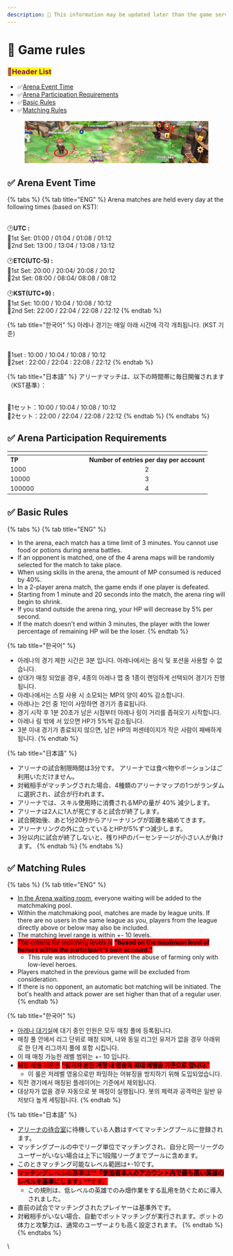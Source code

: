 ```yaml
---
description: 🛑 This information may be updated later than the game server data.
---
```


# 📁 Game rules

### <mark style="color:purple;">**📜Header List**</mark>

* ✅[Arena Event Time](game-rules.md#arena-event-time)
* ✅[Arena Participation Requirements](game-rules.md#arena-participation-requirements)
* ✅[Basic Rules](game-rules.md#basic-rules)
* ✅[Matching Rules](game-rules.md#matching-rules)

<figure><img src="../../.gitbook/assets/image (74).png" alt=""><figcaption></figcaption></figure>

## ✅ Arena Event Time

{% tabs %}
{% tab title="ENG" %}
Arena matches are held every day at the following times (based on KST):&#x20;

\
🕑**UTC :**\
🎯1st Set: 01:00 / 01:04 / 01:08 / 01:12\
🎯2nd Set: 13:00 / 13:04 / 13:08 / 13:12\
\
🕑**ETC(UTC-5) :**\
🎯1st Set: 20:00 / 20:04/ 20:08 / 20:12\
🎯2st Set: 08:00 / 08:04/ 08:08 / 08:12\
\
🕑**KST(UTC+9) :**\
🎯1st Set: 10:00 / 10:04 / 10:08 / 10:12 \
🎯2nd Set: 22:00 / 22:04 / 22:08 / 22:12&#x20;
{% endtab %}

{% tab title="한국어" %}
아레나 경기는 매일 아래 시간에 각각 개최됩니다. (KST 기준)&#x20;

\
🎯1set : 10:00 / 10:04 / 10:08 / 10:12 \
🎯2set : 22:00 / 22:04 : 22:08 / 22:12&#x20;
{% endtab %}

{% tab title="日本語" %}
アリーナマッチは、以下の時間帯に毎日開催されます（KST基準）：

\
🎯1セット：10:00 / 10:04 / 10:08 / 10:12\
🎯2セット：22:00 / 22:04 / 22:08 / 22:12
{% endtab %}
{% endtabs %}

## ✅ Arena Participation Requirements

<table data-header-hidden><thead><tr><th width="168"></th><th align="center"></th></tr></thead><tbody><tr><td><strong>TP</strong></td><td align="center"><strong>Number of entries per day per account</strong></td></tr><tr><td>1000</td><td align="center">2</td></tr><tr><td>10000</td><td align="center">3</td></tr><tr><td>100000</td><td align="center">4</td></tr></tbody></table>

## ✅ Basic Rules

{% tabs %}
{% tab title="ENG" %}
* In the arena, each match has a time limit of 3 minutes. You cannot use food or potions during arena battles.&#x20;
* If an opponent is matched, one of the 4 arena maps will be randomly selected for the match to take place.
* When using skills in the arena, the amount of MP consumed is reduced by 40%.&#x20;
* In a 2-player arena match, the game ends if one player is defeated.&#x20;
* Starting from 1 minute and 20 seconds into the match, the arena ring will begin to shrink.&#x20;
* If you stand outside the arena ring, your HP will decrease by 5% per second.&#x20;
* If the match doesn't end within 3 minutes, the player with the lower percentage of remaining HP will be the loser.
{% endtab %}

{% tab title="한국어" %}
* 아레나의 경기 제한 시간은 3분 입니다. 아레나에서는 음식 및 포션을 사용할 수 없습니다.&#x20;
* 상대가 매칭 되었을 경우, 4종의 아레나 맵 중 1종이 랜덤하게 선택되어 경기가 진행됩니다.
* 아레나에서는 스킬 사용 시 소모되는 MP의 양이 40% 감소합니다.&#x20;
* 아레나는 2인 중 1인이 사망하면 경기가 종료됩니다.&#x20;
* 경기 시작 후 1분 20초가 남은 시점부터 아레나 링이 거리를 좁혀오기 시작합니다.&#x20;
* 아레나 링 밖에 서 있으면 HP가 5%씩 감소됩니다.&#x20;
* 3분 이내 경기가 종료되지 않으면, 남은 HP의 퍼센테이지가 작은 사람이 패배하게 됩니다.
{% endtab %}

{% tab title="日本語" %}
* アリーナの試合制限時間は3分です。 アリーナでは食べ物やポーションはご利用いただけません。
* 対戦相手がマッチングされた場合、4種類のアリーナマップの1つがランダムに選択され、試合が行われます。
* アリーナでは、スキル使用時に消費されるMPの量が 40% 減少します。&#x20;
* アリーナは2人に1人が死亡すると試合が終了します。
* &#x20;試合開始後、あと1分20秒からアリーナリングが距離を縮めてきます。&#x20;
* アリーナリングの外に立っているとHPが5%ずつ減少します。&#x20;
* 3分以内に試合が終了しないと、残りHPのパーセンテージが小さい人が負けます。
{% endtab %}
{% endtabs %}

## ✅ **Matching Rules**

{% tabs %}
{% tab title="ENG" %}
* [In the Arena waiting room](../../field-info/rotten-hill/arena-waiting-room.md), everyone waiting will be added to the matchmaking pool.&#x20;
* Within the matchmaking pool, matches are made by league units. If there are no users in the same league as you, players from the league directly above or below may also be included.&#x20;
* The matching level range is within +- 10 levels.&#x20;
* <mark style="background-color:red;">The criteria for matching levels is</mark> <mark style="background-color:red;"></mark><mark style="background-color:red;">**"based on the maximum level of heroes within the participant's own account."**</mark>
  * This rule was introduced to prevent the abuse of farming only with low-level heroes.
* Players matched in the previous game will be excluded from consideration.&#x20;
* If there is no opponent, an automatic bot matching will be initiated. The bot's health and attack power are set higher than that of a regular user.
{% endtab %}

{% tab title="한국어" %}
* [아레나 대기실](../../field-info/rotten-hill/arena-waiting-room.md)에 대기 중인 인원은 모두 매칭 풀에 등록됩니다.&#x20;
* 매칭 풀 안에서 리그 단위로 매칭 되며, 나와 동일 리그인 유저가 없을 경우 아래위로 한 단계 리그까지 풀에 포함 시킵니다.&#x20;
* 이 때 매칭 가능한 레벨 범위는 +- 10 입니다.&#x20;
* <mark style="background-color:red;">매칭 레벨 기준은</mark> <mark style="background-color:red;"></mark><mark style="background-color:red;">**"참가자 본인 계정 내 영웅의 최대 레벨을 기준으로 합니다."**</mark>
  * 이 룰은 저레벨 영웅으로만 파밍하는 어뷰징을 방지하기 위해 도입되었습니다.
* 직전 경기에서 매칭된 플레이어는 기준에서 제외됩니다.&#x20;
* 대상자가 없을 경우 자동으로 봇 매칭이 실행됩니다. 봇의 체력과 공격력은 일반 유저보다 높게 세팅됩니다.
{% endtab %}

{% tab title="日本語" %}
* [アリーナの待合室](../../field-info/rotten-hill/arena-waiting-room.md)に待機している人数はすべてマッチングプールに登録されます。&#x20;
* マッチングプールの中でリーグ単位でマッチングされ、自分と同一リーグのユーザーがいない場合は上下に1段階リーグまでプールに含めます。&#x20;
* このときマッチング可能なレベル範囲は+-10です。
* <mark style="background-color:red;">マッチングレベルの基準は\*\*</mark><mark style="background-color:red;">**「参加者本人のアカウント内で最も高い英雄のレベルを基準にします」**</mark><mark style="background-color:red;">\*\*です。</mark>
  * この規則は、低レベルの英雄でのみ畑作業をする乱用を防ぐために導入されました。
* 直前の試合でマッチングされたプレイヤーは基準外です。&#x20;
* 対戦相手がいない場合、自動でボットマッチングが実行されます。ボットの体力と攻撃力は、通常のユーザーよりも高く設定されます。
{% endtab %}
{% endtabs %}





\
